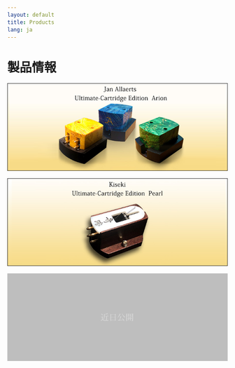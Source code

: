```yaml
---
layout: default
title: Products
lang: ja
---
```


# 製品情報

[![Cartridge 1](/assets/products/cartridge1.png)](/ja/products/cartridge1.html)

[![Cartridge 2](/assets/products/cartridge2.png)](/ja/products/kiseki.html)

![Cartridge 3](/assets/products/not-tappable-box.png)
